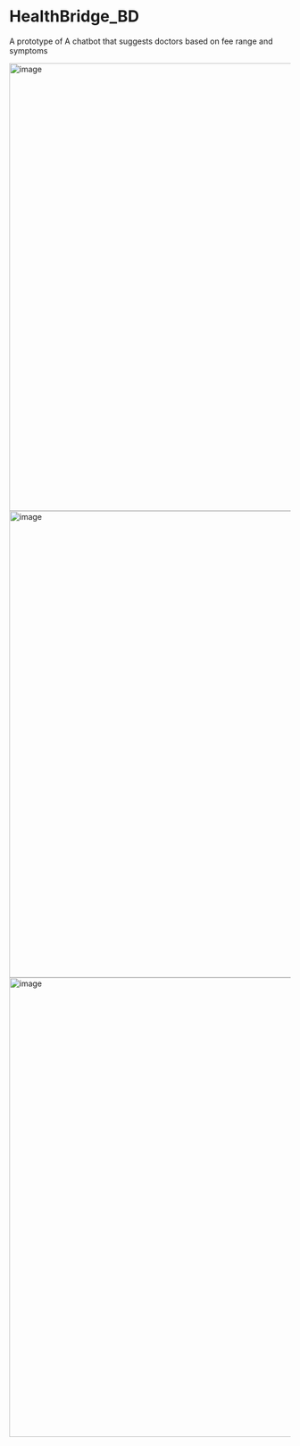 # HealthBridge_BD
A prototype of A chatbot that suggests doctors based on fee range and symptoms

<img width="1892" height="802" alt="image" src="https://github.com/user-attachments/assets/4132101f-8572-468f-acb1-4887310b79f5" />

<img width="1915" height="836" alt="image" src="https://github.com/user-attachments/assets/569feb5a-6ecc-48bf-b4b8-f30ba6572dcd" />

<img width="1920" height="823" alt="image" src="https://github.com/user-attachments/assets/d24b2d5f-0b19-4832-a303-328ee2e2373d" />
